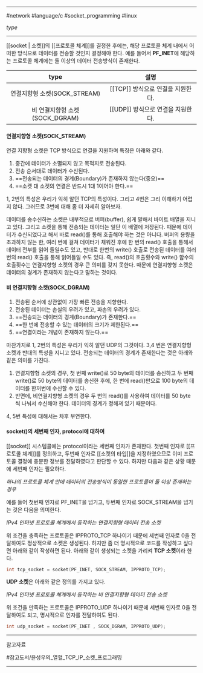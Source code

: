 
---

#network #language/c #socket_programming #linux

*type*

---

[[socket | 소켓]]의 [[프로토콜 체계]]를 결정한 후에는, 해당 프로토콜 체계 내에서 어떠한 방식으로 데이터를 전송할 것인지 결정해야 한다. 예를 들어서 **PF_INET**에 해당하는 프로토콜 체계에는 둘 이상의 데이터 전송방식이 존재한다.

|              type              |               설명                |
|:------------------------------:|:---------------------------------:|
|  연결지향형 소켓(SOCK_STREAM)  | [[TCP]] 방식으로 연결을 지원한다. |
| 비 연결지향형 소켓(SOCK_DGRAM) | [[UDP]] 방식으로 연결을 지원한다. |

#### 연결지향형 소켓(SOCK_STREAM)

연결 지향형 소켓은 TCP 방식으로 연결을 지원하며 특징은 아래와 같다.

1. 중간에 데이터가 소멸되지 않고 목적지로 전송된다.
2. 전송 순서대로 데이터가 수신된다.
3. ==전송되는 데이터의 경계(Boundary)가 존재하지 않는다(중요)==
4. ==소켓 대 소켓의 연결은 반드시 1대 1이어야 한다.==

1, 2번의 특성은 우리가 익히 알던 TCP의 특성이다. 그리고 4번은 그리 이해하기 어렵지 않다. 그러므로 3번에 대해 좀 더 자세히 알아보자.

데이터를 송수신하는 소켓은 내부적으로 버퍼(buffer), 쉽게 말해서 바이트 배열을 지니고 있다. 그리고 소켓을 통해 전송되는 데이터는 일단 이 배열에 저장된다. 때문에 데이터가 수신되었다고 해서 바로 read()를 통해 호출해야 하는 것은 아니다. 버퍼의 용량을 초과하지 않는 한, 여러 번에 걸쳐 데이터가 채워진 후에 한 번의 read() 호출을 통해서 데이터 전부를 읽어 들일수도 있고, 반대로 한번의 write() 호출로 전송된 데이터를 여러 번의 read() 호출을 통해 읽어들일 수도 있다. 즉, read()의 호출횟수와 write() 함수의 호출횟수는 연결지향형 소켓의 경우 큰 의미를 갖지 못한다. 때문에 연결지향형 소켓은 데이터의 경계가 존재하지 않는다고 말하는 것이다.

#### 비 연결지향형 소켓(SOCK_DGRAM)

1. 전송된 순서에 상관없이 가장 빠른 전송을 지향한다.
2. 전송된 데이터는 손실의 우려가 있고, 파손의 우려가 있다.
3. ==전송되는 데이터의 경계(Boundary)가 존재한다.==
4. ==한 번에 전송할 수 있는 데이터의 크기가 제한된다.==
5. ==연결이라는 개념이 존재하지 않는다.==

마찬가지로 1, 2번의 특성은 우리가 익히 알던 UDP의 그것이다. 3,4 번은 연결지향형 소켓과 반대의 특성을 지니고 있다. 전송되는 데이터의 경계가 존재한다는 것은 아래와 같은 의미를 가진다.

1. 연결지향형 소켓의 경우, 첫 번째 write()로 50 byte의 데이터를 송신하고 두 번째 write()로 50 byte의 데이터를 송신한 후에, 한 번에 read()만으로 100 byte의 데이터를 한꺼번에 수신할 수 있다.
2. 반면에, 비연결지향형 소켓의 경우 두 번의 read()를 사용하여 데이터를 50 byte 씩 나눠서 수신해야 한다. 데이터의 경계가 정해져 있기 때문이다.

4, 5번 특성에 대해서는 차후 부연한다.

#### socket()의 세번째 인자, protocol에 대하여

[[socket]] 시스템콜에는 protocol이라는 세번째 인자가 존재한다.
첫번째 인자로 [[프로토콜 체계]]를 정의하고, 두번째 인자로 [[소켓의 타입]]을 지정하였으므로 이미 프로토콜 결정에 충분한 정보를 전달하였다고 판단할 수 있다. 하지만 다음과 같은 상황 때문에 세번째 인자는 필요하다.

*하나의 프로토콜 체계 안에 데이터의 전송방식이 동일한 프로토콜이 둘 이상 존재하는 경우*

예를 들어 첫번째 인자로 PF_INET을 넘기고, 두번째 인자로 SOCK_STREAM을 넘기는 것은 다음을 의미한다.

*IPv4 인터넷 프로토콜 체계에서 동작하는 연결지향형 데이터 전송 소켓*

위 조건을 충족하는 프로토콜은 IPPROTO_TCP 하나이기 때문에 세번째 인자로 0을 전달하여도 정상적으로 소켓은 생성된다. 하지만 좀 더 명시적으로 코드를 작성하고 싶다면 아래와 같이 작성하면 된다. 아래와 같이 생성되는 소켓을 가리켜 **TCP 소켓**이라 한다.

```C
int tcp_socket = socket(PF_INET, SOCK_STREAM, IPPROTO_TCP);
```

**UDP 소켓**은 아래와 같은 정의를 가지고 있다.

*IPv4 인터넷 프로토콜 체계에서 동작하는 비 연결지향형 데이터 전송 소켓*

위 조건을 만족하는 프로토콜은 IPPROTO_UDP 하나이기 때문에 세번째 인자로 0을 전달하여도 되고, 명시적으로 인자를 전달하여도 된다.

```C
int udp_socket = socket(PF_INET , SOCK_DGRAM, IPPROTO_UDP);
```

---

참고자료

#참고도서/윤성우의_열혈_TCP_IP_소켓_프로그래밍

---